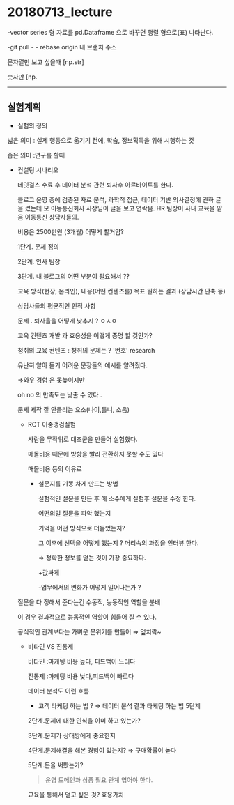 # 20180713_lecture

-vector series 형 자료를 pd.Dataframe 으로 바꾸면 행렬 형으로(표) 나타난다. 

-git pull - - rebase origin 내 브랜치 주소 

문자열만 보고 싶을때 [np.str]

숫자만 [np. 

---

## 실험계획

- 실험의 정의

넓은 의미 : 실제 행동으로 옮기기 전에, 학습, 정보획득을 위해 시행하는 것

좁은 의미 :연구를 할때 

- 컨설팅 시나리오

  데잇걸스 수료 후 데이터 분석 관련 퇴사후 아르바이트를 한다. 

  블로그 운영 중에 검증된 자료 분석, 과학적 접근, 데이터 기반 의사결정에 관하 글을 썼는데 모 이동통신회사 사장님이 글을 보고 연락옴. HR 팀장이 사내 교육을 맡음 이동통신 상담사들의.

  비용은 2500만원 (3개월) 어떻게 할거얌? 

  1단계. 문제 정의

  2단계. 인사 팀장

  3단계. 내 블로그의 어떤 부분이 필요해서 ?? 

  교육 방식(현장, 온라인), 내용(어떤 컨텐츠를) 목표 원하는 결과 (상담시간 단축 등) 

  상담사들의 평균적인 인적 사항 

  문제 . 퇴사율을 어떻게 낮추지  ? ㅇㅅㅇ

       

  교육 컨텐츠 개발 과 효용성을 어떻게 증명 할 것인가?

  청취의 교육 컨텐츠  : 청취의 문제는 ? '번호' research 

  유난히 알아 듣기 어려운 문장들의 예시를 알려줬다.

  ⇒와우 경험 은 못높이지만 

     oh no 의 만족도는 낮출 수 있다 .

  문제 제작 잘 안들리는 요소(나이,틀니, 소음) 

  - RCT 이중맹검실험

    사람을 무작위로 대조군을 만들어 실험했다. 

    매몰비용 때문에 방향을 빨리 전환하지 못할 수도 있다

    매몰비용 등의 이유로 

    - 설문지를 기똥 차게 만드는 방법

      실험적인 설문을 만든 후 에 소수에게 실험후 설문을 수정 한다.

      어떤의밀 질문을 파악 했는지

      기억을 어떤 방식으로 더듬었는지? 

      그 이후에 선택을 어떻게 했는지 ? 머리속의 과정을 인터뷰 한다. 

      ⇒ 정확한 정보를 얻는 것이 가장 중요하다. 

      +값싸게

      -업무에서의 변화가 어떻게 일어나는가 ? 

  질문을 다 정해서 준다는건 수동적, 능동적인 역할을 분배

  이 경우 결과적으로 능동적인 역할이 힘들어 질 수 있다. 

  공식적인 관계보다는 가벼운 분위기를 만들어 ⇒  엎치락~

  - 비타민 VS 진통제

    비타민 :마케팅 비용 높다, 피드백이 느리다

    진통제 :마케팅 비용 낮다,피드백이 빠르다  

    데이터 분석도 이런 흐름 

    - 고객 타케팅 하는 법 ? ⇒ 데이터 분석 결과 타케팅 하는 법 5단계

    2단계.문제에 대한 인식을 이미 하고 있는가?

    3단계.문제가 상대방에게 중요한지

    4단계.문제해결을 해본 경험이 있는지? ⇒ 구매확률이 높다 

    5단계.돈을 써봤는가?

     >운영 도메인과 상품 필요 관계 엮어야 한다. 

    교육을 통해서 얻고 싶은 것? 효용가치